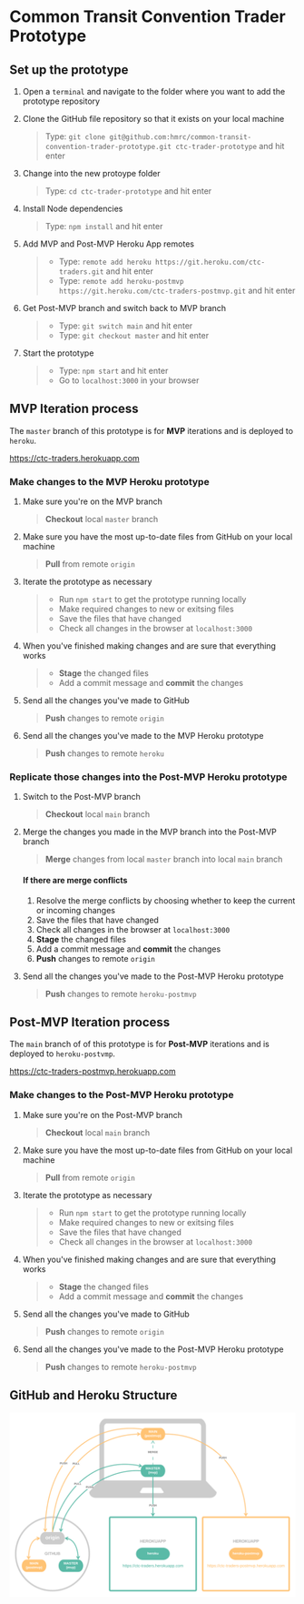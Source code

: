 
# Common Transit Convention Trader Prototype

## Set up the prototype
1.  Open a `terminal` and navigate to the folder where you want to add the prototype repository
2.  Clone the GitHub file repository so that it exists on your local machine
    > Type: `git clone git@github.com:hmrc/common-transit-convention-trader-prototype.git ctc-trader-prototype` and hit enter

3.  Change into the new protoype folder
    > Type: `cd ctc-trader-prototype` and hit enter

4.  Install Node dependencies
    > Type: `npm install` and hit enter

5.  Add MVP and Post-MVP Heroku App remotes
    > - Type: `remote add heroku https://git.heroku.com/ctc-traders.git` and hit enter
    > - Type: `remote add heroku-postmvp https://git.heroku.com/ctc-traders-postmvp.git` and hit enter

6.  Get Post-MVP branch and switch back to MVP branch
    > - Type: `git switch main` and hit enter
    > - Type: `git checkout master` and hit enter

7.  Start the prototype
    > - Type: `npm start` and hit enter
    > - Go to `localhost:3000` in your browser
    


## MVP Iteration process
The `master` branch of this prototype is for **MVP** iterations and is deployed to `heroku`.

https://ctc-traders.herokuapp.com

### Make changes to the MVP Heroku prototype
1.  Make sure you're on the MVP branch
    > **Checkout** local `master` branch

2.  Make sure you have the most up-to-date files from GitHub on your local machine
    > **Pull** from remote `origin`

3.  Iterate the prototype as necessary
    > - Run `npm start` to get the prototype running locally
    > - Make required changes to new or exitsing files
    > - Save the files that have changed
    > - Check all changes in the browser at `localhost:3000`

4.  When you've finished making changes and are sure that everything works
    > - **Stage** the changed files
    > - Add a commit message and **commit** the changes

5.  Send all the changes you've made to GitHub
    > **Push** changes to remote `origin`

6.  Send all the changes you've made to the MVP Heroku prototype
    > **Push** changes to remote `heroku`

### Replicate those changes into the Post-MVP Heroku prototype
1.  Switch to the Post-MVP branch
    > **Checkout** local `main` branch

2.  Merge the changes you made in the MVP branch into the Post-MVP branch
    > **Merge** changes from local `master` branch into local `main` branch

    #### If there are merge conflicts
    1.    Resolve the merge conflicts by choosing whether to keep the current or incoming changes
    2.    Save the files that have changed
    3.    Check all changes in the browser at `localhost:3000`
    4.    **Stage** the changed files
    5.    Add a commit message and **commit** the changes
    6.    **Push** changes to remote `origin`

3.  Send all the changes you've made to the Post-MVP Heroku prototype
    > **Push** changes to remote `heroku-postmvp`



## Post-MVP Iteration process
The `main` branch of of this prototype is for **Post-MVP** iterations and is deployed to `heroku-postvmp`.

https://ctc-traders-postmvp.herokuapp.com

### Make changes to the Post-MVP Heroku prototype
1.  Make sure you're on the Post-MVP branch
    > **Checkout** local `main` branch

2.  Make sure you have the most up-to-date files from GitHub on your local machine
    > **Pull** from remote `origin`

3.  Iterate the prototype as necessary
    > - Run `npm start` to get the prototype running locally
    > - Make required changes to new or exitsing files
    > - Save the files that have changed
    > - Check all changes in the browser at `localhost:3000`

4.  When you've finished making changes and are sure that everything works
    > - **Stage** the changed files
    > - Add a commit message and **commit** the changes


5.  Send all the changes you've made to GitHub
    > **Push** changes to remote `origin`

6.  Send all the changes you've made to the Post-MVP Heroku prototype
    > **Push** changes to remote `heroku-postmvp`



## GitHub and Heroku Structure
![GitHub and Heroku Structure](/app/assets/images/CTC-GitHub-and-Heroku-Structure.png)